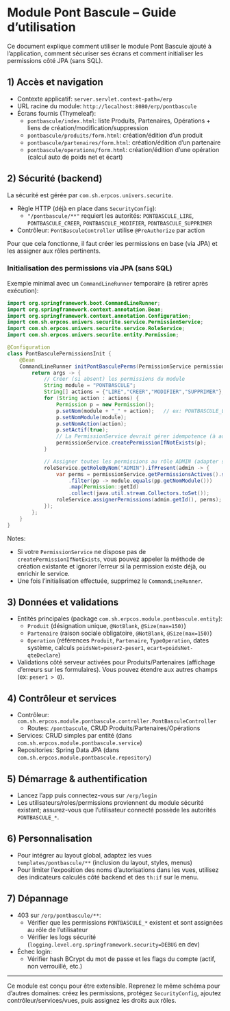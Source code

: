 # Module Pont Bascule – Guide d’utilisation

Ce document explique comment utiliser le module Pont Bascule ajouté à l’application, comment sécuriser ses écrans et comment initialiser les permissions côté JPA (sans SQL).

## 1) Accès et navigation

- Contexte applicatif: `server.servlet.context-path=/erp`
- URL racine du module: `http://localhost:8080/erp/pontbascule`
- Écrans fournis (Thymeleaf):
  - `pontbascule/index.html`: liste Produits, Partenaires, Opérations + liens de création/modification/suppression
  - `pontbascule/produits/form.html`: création/édition d’un produit
  - `pontbascule/partenaires/form.html`: création/édition d’un partenaire
  - `pontbascule/operations/form.html`: création/édition d’une opération (calcul auto de poids net et écart)

## 2) Sécurité (backend)

La sécurité est gérée par `com.sh.erpcos.univers.securite`.

- Règle HTTP (déjà en place dans `SecurityConfig`):
  - `"/pontbascule/**"` requiert les autorités: `PONTBASCULE_LIRE`, `PONTBASCULE_CREER`, `PONTBASCULE_MODIFIER`, `PONTBASCULE_SUPPRIMER`
- Contrôleur: `PontBasculeController` utilise `@PreAuthorize` par action

Pour que cela fonctionne, il faut créer les permissions en base (via JPA) et les assigner aux rôles pertinents.

### Initialisation des permissions via JPA (sans SQL)

Exemple minimal avec un `CommandLineRunner` temporaire (à retirer après exécution):

```java
import org.springframework.boot.CommandLineRunner;
import org.springframework.context.annotation.Bean;
import org.springframework.context.annotation.Configuration;
import com.sh.erpcos.univers.securite.service.PermissionService;
import com.sh.erpcos.univers.securite.service.RoleService;
import com.sh.erpcos.univers.securite.entity.Permission;

@Configuration
class PontBasculePermissionsInit {
    @Bean
    CommandLineRunner initPontBasculePerms(PermissionService permissionService, RoleService roleService) {
        return args -> {
            // Créer (si absent) les permissions du module
            String module = "PONTBASCULE";
            String[] actions = {"LIRE","CREER","MODIFIER","SUPPRIMER"};
            for (String action : actions) {
                Permission p = new Permission();
                p.setNom(module + "_" + action);   // ex: PONTBASCULE_LIRE
                p.setNomModule(module);
                p.setNomAction(action);
                p.setActif(true);
                // La PermissionService devrait gérer idempotence (à adapter selon votre code)
                permissionService.createPermissionIfNotExists(p);
            }

            // Assigner toutes les permissions au rôle ADMIN (adapter selon vos rôles)
            roleService.getRoleByNom("ADMIN").ifPresent(admin -> {
                var perms = permissionService.getPermissionsActives().stream()
                    .filter(pp -> module.equals(pp.getNomModule()))
                    .map(Permission::getId)
                    .collect(java.util.stream.Collectors.toSet());
                roleService.assignerPermissions(admin.getId(), perms);
            });
        };
    }
}
```

Notes:
- Si votre `PermissionService` ne dispose pas de `createPermissionIfNotExists`, vous pouvez appeler la méthode de création existante et ignorer l’erreur si la permission existe déjà, ou enrichir le service.
- Une fois l’initialisation effectuée, supprimez le `CommandLineRunner`.

## 3) Données et validations

- Entités principales (package `com.sh.erpcos.module.pontbascule.entity`):
  - `Produit` (désignation unique, `@NotBlank`, `@Size(max=150)`)
  - `Partenaire` (raison sociale obligatoire, `@NotBlank`, `@Size(max=150)`)
  - `Operation` (références `Produit`, `Partenaire`, `TypeOperation`, dates système, calculs `poidsNet=peser2-peser1`, `ecart=poidsNet-qteDeclare`)
- Validations côté serveur activées pour Produits/Partenaires (affichage d’erreurs sur les formulaires). Vous pouvez étendre aux autres champs (ex: `peser1 > 0`).

## 4) Contrôleur et services

- Contrôleur: `com.sh.erpcos.module.pontbascule.controller.PontBasculeController`
  - Routes: `/pontbascule`, CRUD Produits/Partenaires/Opérations
- Services: CRUD simples par entité (dans `com.sh.erpcos.module.pontbascule.service`)
- Repositories: Spring Data JPA (dans `com.sh.erpcos.module.pontbascule.repository`)

## 5) Démarrage & authentification

- Lancez l’app puis connectez-vous sur `/erp/login`
- Les utilisateurs/roles/permissions proviennent du module sécurité existant; assurez-vous que l’utilisateur connecté possède les autorités `PONTBASCULE_*`.

## 6) Personnalisation

- Pour intégrer au layout global, adaptez les vues `templates/pontbascule/**` (inclusion du layout, styles, menus)
- Pour limiter l’exposition des noms d’autorisations dans les vues, utilisez des indicateurs calculés côté backend et des `th:if` sur le menu.

## 7) Dépannage

- 403 sur `/erp/pontbascule/**`:
  - Vérifier que les permissions `PONTBASCULE_*` existent et sont assignées au rôle de l’utilisateur
  - Vérifier les logs sécurité (`logging.level.org.springframework.security=DEBUG` en dev)
- Échec login:
  - Vérifier hash BCrypt du mot de passe et les flags du compte (actif, non verrouillé, etc.)

---
Ce module est conçu pour être extensible. Reprenez le même schéma pour d’autres domaines: créez les permissions, protégez `SecurityConfig`, ajoutez contrôleur/services/vues, puis assignez les droits aux rôles.
